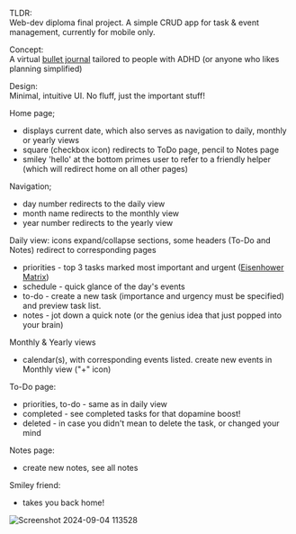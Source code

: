 TLDR: <br/>
  Web-dev diploma final project. A simple CRUD app for task & event management, currently for mobile only.

Concept: <br/>
  A virtual [bullet journal](https://bulletjournal.com/) tailored to people with ADHD (or anyone who likes planning simplified)<br/>

Design: <br/>
  Minimal, intuitive UI. No fluff, just the important stuff! <br/>

Home page;<br/>
  - displays current date, which also serves as navigation to daily, monthly or yearly views<br/>
  - square (checkbox icon) redirects to ToDo page, pencil to Notes page<br/>
  - smiley 'hello' at the bottom primes user to refer to a friendly helper (which will redirect home on all other pages)<br/>

Navigation;<br/>
  - day number redirects to the daily view <br/>
  - month name redirects to the monthly view <br/>
  - year number redirects to the yearly view <br/>

Daily view: icons expand/collapse sections, some headers (To-Do and Notes) redirect to corresponding pages<br/>
  - priorities - top 3 tasks marked most important and urgent ([Eisenhower Matrix](https://www.psychologytoday.com/us/blog/your-way-adhd/202110/learning-prioritize-adhd)) <br/>
  - schedule - quick glance of the day's events <br/>
  - to-do - create a new task (importance and urgency must be specified) and preview task list. <br/>
  - notes - jot down a quick note (or the genius idea that just popped into your brain)<br/>

Monthly & Yearly views<br/>
  - calendar(s), with corresponding events listed. create new events in Monthly view ("+" icon)<br/>

To-Do page: <br/>
  - priorities, to-do - same as in daily view<br/>
  - completed - see completed tasks for that dopamine boost!<br/>
  - deleted - in case you didn't mean to delete the task, or changed your mind<br/>

Notes page:<br/>
  - create new notes, see all notes<br/>

Smiley friend:<br/>
  - takes you back home!<br/>

![Screenshot 2024-09-04 113528](https://github.com/user-attachments/assets/e3667ee9-2e43-46c5-a55d-d2b28ea94c28)

